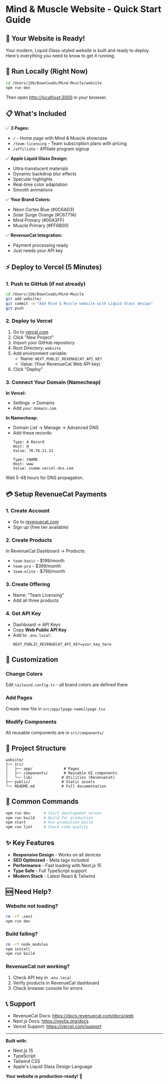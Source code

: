 # Mind & Muscle Website - Quick Start Guide

## 🎉 Your Website is Ready!

Your modern, Liquid Glass-styled website is built and ready to deploy. Here's everything you need to know to get it running.

## 🚀 Run Locally (Right Now)

```bash
cd /Users/jbb/Downloads/Mind-Muscle/website
npm run dev
```

Then open [http://localhost:3000](http://localhost:3000) in your browser.

## 📋 What's Included

✅ **3 Pages:**
- `/` - Home page with Mind & Muscle showcase
- `/team-licensing` - Team subscription plans with pricing
- `/affiliate` - Affiliate program signup

✅ **Apple Liquid Glass Design:**
- Ultra-translucent materials
- Dynamic backdrop blur effects
- Specular highlights
- Real-time color adaptation
- Smooth animations

✅ **Your Brand Colors:**
- Neon Cortex Blue (#0C6AD3)
- Solar Surge Orange (#C6771A)
- Mind Primary (#00A3FF)
- Muscle Primary (#FF6B00)

✅ **RevenueCat Integration:**
- Payment processing ready
- Just needs your API key

## ⚡ Deploy to Vercel (5 Minutes)

### 1. Push to GitHub (if not already)
```bash
cd /Users/jbb/Downloads/Mind-Muscle
git add website/
git commit -m "Add Mind & Muscle website with Liquid Glass design"
git push
```

### 2. Deploy to Vercel
1. Go to [vercel.com](https://vercel.com)
2. Click "New Project"
3. Import your GitHub repository
4. Root Directory: `website`
5. Add environment variable:
   - Name: `NEXT_PUBLIC_REVENUECAT_API_KEY`
   - Value: (Your RevenueCat Web API key)
6. Click "Deploy"

### 3. Connect Your Domain (Namecheap)

**In Vercel:**
- Settings → Domains
- Add `your domain.com`

**In Namecheap:**
- Domain List → Manage → Advanced DNS
- Add these records:
  ```
  Type: A Record
  Host: @
  Value: 76.76.21.21

  Type: CNAME
  Host: www
  Value: cname.vercel-dns.com
  ```

Wait 5-48 hours for DNS propagation.

## 💳 Setup RevenueCat Payments

### 1. Create Account
- Go to [revenuecat.com](https://www.revenuecat.com/)
- Sign up (free tier available)

### 2. Create Products
In RevenueCat Dashboard → Products:
- `team-basic` - $199/month
- `team-pro` - $399/month
- `team-elite` - $799/month

### 3. Create Offering
- Name: "Team Licensing"
- Add all three products

### 4. Get API Key
- Dashboard → API Keys
- Copy **Web Public API Key**
- Add to `.env.local`:
  ```
  NEXT_PUBLIC_REVENUECAT_API_KEY=your_key_here
  ```

## 🎨 Customization

### Change Colors
Edit `tailwind.config.ts` - all brand colors are defined there

### Add Pages
Create new file in `src/app/[page-name]/page.tsx`

### Modify Components
All reusable components are in `src/components/`

## 📁 Project Structure

```
website/
├── src/
│   ├── app/              # Pages
│   ├── components/       # Reusable UI components
│   └── lib/             # Utilities (RevenueCat)
├── public/              # Static assets
└── README.md            # Full documentation
```

## 🔧 Common Commands

```bash
npm run dev      # Start development server
npm run build    # Build for production
npm start        # Run production build
npm run lint     # Check code quality
```

## ✨ Key Features

- **Responsive Design** - Works on all devices
- **SEO Optimized** - Meta tags included
- **Performance** - Fast loading with Next.js 15
- **Type Safe** - Full TypeScript support
- **Modern Stack** - Latest React & Tailwind

## 🆘 Need Help?

### Website not loading?
```bash
rm -rf .next
npm run dev
```

### Build failing?
```bash
rm -rf node_modules
npm install
npm run build
```

### RevenueCat not working?
1. Check API key in `.env.local`
2. Verify products in RevenueCat dashboard
3. Check browser console for errors

## 📞 Support

- RevenueCat Docs: https://docs.revenuecat.com/docs/web
- Next.js Docs: https://nextjs.org/docs
- Vercel Support: https://vercel.com/support

---

**Built with:**
- Next.js 15
- TypeScript
- Tailwind CSS
- Apple's Liquid Glass Design Language

**Your website is production-ready!** 🚀
